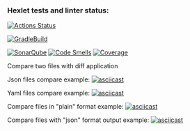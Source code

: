 ### Hexlet tests and linter status:
[![Actions Status](https://github.com/benissimoff/java-project-71/actions/workflows/hexlet-check.yml/badge.svg)](https://github.com/benissimoff/java-project-71/actions)

[![GradleBuild](https://github.com/benissimoff/java-project-71/actions/workflows/gradle-build.yml/badge.svg?branch=main)](https://github.com/benissimoff/java-project-71/actions/workflows/gradle-build.yml)

[![SonarQube](https://github.com/benissimoff/java-project-71/actions/workflows/build.yml/badge.svg?branch=main)](https://github.com/benissimoff/java-project-71/actions/workflows/build.yml)
[![Code Smells](https://sonarcloud.io/api/project_badges/measure?project=benissimoff_java-project-71&metric=code_smells)](https://sonarcloud.io/summary/new_code?id=benissimoff_java-project-71)
[![Coverage](https://sonarcloud.io/api/project_badges/measure?project=benissimoff_java-project-71&metric=coverage)](https://sonarcloud.io/summary/new_code?id=benissimoff_java-project-71)


Compare two files with diff application

Json files compare example:
[![asciicast](https://asciinema.org/a/4nTiF3rg9Pnetj0EIQfR90tkj.svg)](https://asciinema.org/a/4nTiF3rg9Pnetj0EIQfR90tkj)

Yaml files compare example:
[![asciicast](https://asciinema.org/a/713742.svg)](https://asciinema.org/a/713742)

Compare files in "plain" format example:
[![asciicast](https://asciinema.org/a/sbXVYrlcKAzG4hhGy26io6puY.svg)](https://asciinema.org/a/sbXVYrlcKAzG4hhGy26io6puY)

Compare files with "json" format output example:
[![asciicast](https://asciinema.org/a/714848.svg)](https://asciinema.org/a/714848)
